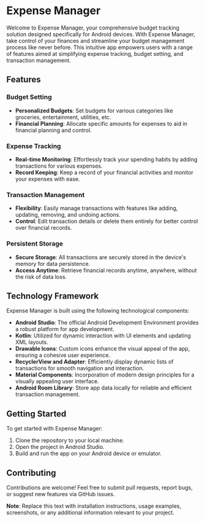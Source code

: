 # Expense Manager

Welcome to Expense Manager, your comprehensive budget tracking solution designed specifically for Android devices. With Expense Manager, take control of your finances and streamline your budget management process like never before. This intuitive app empowers users with a range of features aimed at simplifying expense tracking, budget setting, and transaction management.

## Features

### Budget Setting
- **Personalized Budgets**: Set budgets for various categories like groceries, entertainment, utilities, etc.
- **Financial Planning**: Allocate specific amounts for expenses to aid in financial planning and control.

### Expense Tracking
- **Real-time Monitoring**: Effortlessly track your spending habits by adding transactions for various expenses.
- **Record Keeping**: Keep a record of your financial activities and monitor your expenses with ease.

### Transaction Management
- **Flexibility**: Easily manage transactions with features like adding, updating, removing, and undoing actions.
- **Control**: Edit transaction details or delete them entirely for better control over financial records.

### Persistent Storage
- **Secure Storage**: All transactions are securely stored in the device's memory for data persistence.
- **Access Anytime**: Retrieve financial records anytime, anywhere, without the risk of data loss.

## Technology Framework

Expense Manager is built using the following technological components:
- **Android Studio**: The official Android Development Environment provides a robust platform for app development.
- **Kotlin**: Utilized for dynamic interaction with UI elements and updating XML layouts.
- **Drawable Icons**: Custom icons enhance the visual appeal of the app, ensuring a cohesive user experience.
- **RecyclerView and Adapter**: Efficiently display dynamic lists of transactions for smooth navigation and interaction.
- **Material Components**: Incorporation of modern design principles for a visually appealing user interface.
- **Android Room Library**: Store app data locally for reliable and efficient transaction management.

## Getting Started

To get started with Expense Manager:
1. Clone the repository to your local machine.
2. Open the project in Android Studio.
3. Build and run the app on your Android device or emulator.

## Contributing

Contributions are welcome! Feel free to submit pull requests, report bugs, or suggest new features via GitHub issues.

**Note**: Replace this text with installation instructions, usage examples, screenshots, or any additional information relevant to your project.
